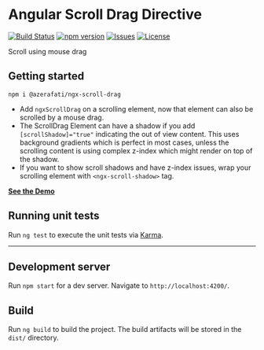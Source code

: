 # Angular Scroll Drag Directive

[![Build Status](https://github.com/azerafati/scroll-drag/actions/workflows/test.yml/badge.svg)](https://github.com/azerafati/scroll-drag/actions)
[![npm version](https://img.shields.io/npm/v/@azerafati/ngx-scroll-drag.svg)](https://www.npmjs.com/package/@azerafati/ngx-scroll-drag)
[![Issues](https://img.shields.io/github/issues/azerafati/scroll-drag.svg)](https://github.com/azerafati/scroll-drag/issues)
[![License](https://img.shields.io/github/license/azerafati/scroll-drag.svg)](#license)

Scroll using mouse drag


## Getting started
```shell
npm i @azerafati/ngx-scroll-drag 
```
* Add `ngxScrollDrag` on a scrolling element, now that element can also be scrolled by a mouse drag.
* The ScrollDrag Element can have a shadow if you add `[scrollShadow]="true"` indicating the out of view content. This uses background gradients which is perfect in most cases, unless the scrolling content is using complex z-index which might render on top of the shadow.
* If you want to show scroll shadows and have z-index issues, wrap your scrolling element with `<ngx-scroll-shadow>` tag.

[**See the Demo**](https://azerafati.com/scroll-drag/)



## Running unit tests

Run `ng test` to execute the unit tests via [Karma](https://karma-runner.github.io).


----

## Development server

Run `npm start` for a dev server. Navigate to `http://localhost:4200/`. 


## Build

Run `ng build` to build the project. The build artifacts will be stored in the `dist/` directory.
